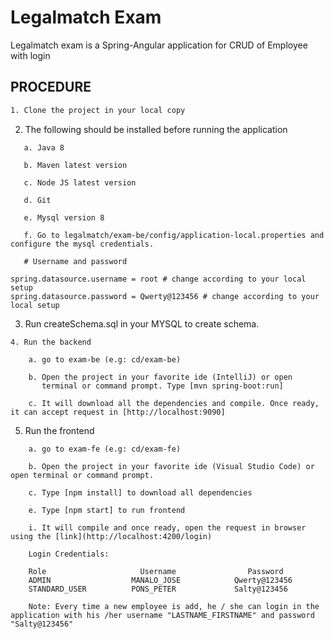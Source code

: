 # Legalmatch Exam

  Legalmatch exam is a Spring-Angular application for CRUD of Employee with login


## PROCEDURE

```bash
1. Clone the project in your local copy
```
2. The following should be installed before running the application
```
   a. Java 8

   b. Maven latest version

   c. Node JS latest version

   d. Git
  
   e. Mysql version 8

   f. Go to legalmatch/exam-be/config/application-local.properties and configure the mysql credentials.

   # Username and password
  
spring.datasource.username = root # change according to your local setup
spring.datasource.password = Qwerty@123456 # change according to your local setup
```
3. Run createSchema.sql in your MYSQL to create schema.
```
4. Run the backend

    a. go to exam-be (e.g: cd/exam-be)

    b. Open the project in your favorite ide (IntelliJ) or open  
       terminal or command prompt. Type [mvn spring-boot:run]

    c. It will download all the dependencies and compile. Once ready, it can accept request in [http://localhost:9090]
```
5. Run the frontend
```
    a. go to exam-fe (e.g: cd/exam-fe)

    b. Open the project in your favorite ide (Visual Studio Code) or open terminal or command prompt.

    c. Type [npm install] to download all dependencies

    e. Type [npm start] to run frontend

    i. It will compile and once ready, open the request in browser using the [link](http://localhost:4200/login)

    Login Credentials:

    Role                     Username                Password
    ADMIN                  MANALO_JOSE            Qwerty@123456
    STANDARD_USER          PONS_PETER             Salty@123456

    Note: Every time a new employee is add, he / she can login in the application with his /her username "LASTNAME_FIRSTNAME" and password "Salty@123456"
           